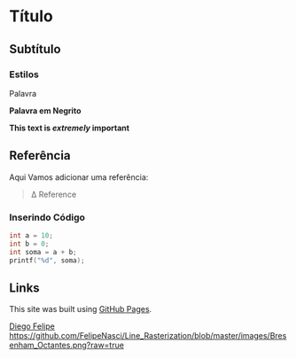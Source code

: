 # Título
## Subtítulo 

### Estilos
Palavra

**Palavra em Negrito**

**This text is _extremely_ important**

## Referência

Aqui Vamos adicionar uma referência:
> Δ Reference

### Inserindo Código
````c++
int a = 10;
int b = 0;
int soma = a + b;
printf("%d", soma);
````
## Links
This site was built using [GitHub Pages](https://pages.github.com/).

[Diego Felipe](https://sites.google.com/view/diegofelipe/)
https://github.com/FelipeNasci/Line_Rasterization/blob/master/images/Bresenham_Octantes.png?raw=true
